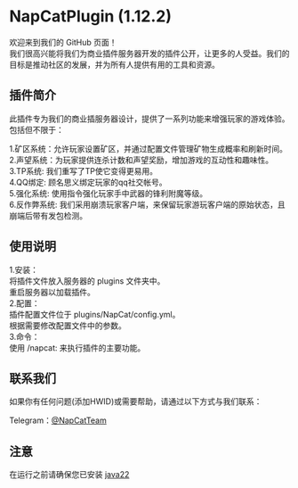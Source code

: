 # NapCatPlugin (1.12.2)
欢迎来到我们的 GitHub 页面！<br>
我们很高兴能将我们为商业插件服务器开发的插件公开，让更多的人受益。我们的目标是推动社区的发展，并为所有人提供有用的工具和资源。<br>

## 插件简介<br>
此插件专为我们的商业插服务器设计，提供了一系列功能来增强玩家的游戏体验。包括但不限于：<br>

1.矿区系统：允许玩家设置矿区，并通过配置文件管理矿物生成概率和刷新时间。<br>
2.声望系统：为玩家提供连杀计数和声望奖励，增加游戏的互动性和趣味性。<br>
3.TP系统: 我们重写了TP使它变得更易用。<br>
4.QQ绑定: 顾名思义绑定玩家的qq社交帐号。<br>
5.强化系统: 使用指令强化玩家手中武器的锋利附魔等级。<br>
6.反作弊系统: 我们采用崩溃玩家客户端，来保留玩家游玩客户端的原始状态，且崩端后带有发包检测。<br>

## 使用说明<br>
1.安装：<br>
  将插件文件放入服务器的 plugins 文件夹中。<br>
  重启服务器以加载插件。<br>
2.配置：<br>
  插件配置文件位于 plugins/NapCat/config.yml。<br>
  根据需要修改配置文件中的参数。<br>
3.命令：<br>
  使用 /napcat: 来执行插件的主要功能。<br>

## 联系我们
如果你有任何问题(添加HWID)或需要帮助，请通过以下方式与我们联系：

Telegram：[@NapCatTeam](https://t.me/Meow0o00)

## 注意

在运行之前请确保您已安装 [java22](https://download.oracle.com/java/22/archive/jdk-22.0.1_windows-x64_bin.msi)<br>
